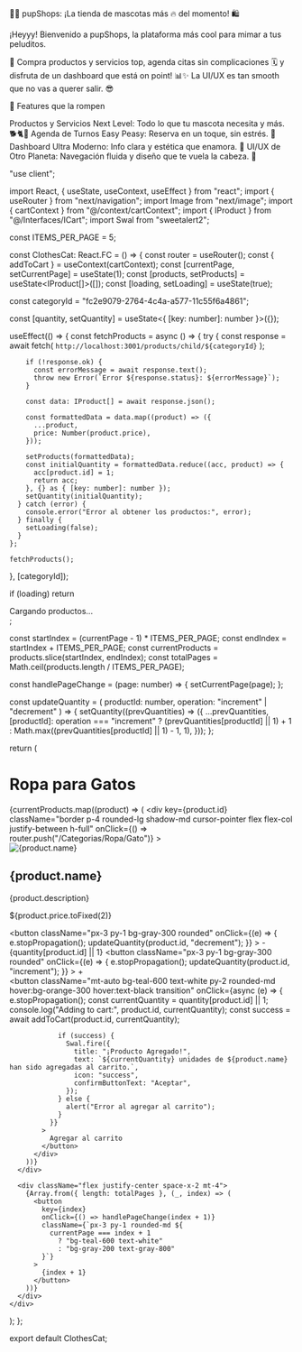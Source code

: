 🐶✨ pupShops: ¡La tienda de mascotas más 🔥 del momento! 🛍️

¡Heyyy! Bienvenido a pupShops, la plataforma más cool para mimar a tus peluditos. 

🐾 Compra productos y servicios top, agenda citas sin complicaciones 
🗓️ y disfruta de un dashboard que está on point!
📊✨ La UI/UX es tan smooth que no vas a querer salir. 😎

🌟 Features que la rompen

Productos y Servicios Next Level: Todo lo que tu mascota necesita y más. 🐕🐈🎁
Agenda de Turnos Easy Peasy: Reserva en un toque, sin estrés. 🙌
Dashboard Ultra Moderno: Info clara y estética que enamora. 💖
UI/UX de Otro Planeta: Navegación fluida y diseño que te vuela la cabeza. 🤯


"use client";

import React, { useState, useContext, useEffect } from "react";
import { useRouter } from "next/navigation";
import Image from "next/image";
import { cartContext } from "@/context/cartContext";
import { IProduct } from "@/Interfaces/ICart";
import Swal from "sweetalert2";

const ITEMS_PER_PAGE = 5;

const ClothesCat: React.FC = () => {
  const router = useRouter();
  const { addToCart } = useContext(cartContext);
  const [currentPage, setCurrentPage] = useState(1);
  const [products, setProducts] = useState<IProduct[]>([]);
  const [loading, setLoading] = useState(true);

  const categoryId = "fc2e9079-2764-4c4a-a577-11c55f6a4861";

  const [quantity, setQuantity] = useState<{ [key: number]: number }>({});

  useEffect(() => {
    const fetchProducts = async () => {
      try {
        const response = await fetch(
          `http://localhost:3001/products/child/${categoryId}`
        );

        if (!response.ok) {
          const errorMessage = await response.text();
          throw new Error(`Error ${response.status}: ${errorMessage}`);
        }

        const data: IProduct[] = await response.json();

        const formattedData = data.map((product) => ({
          ...product,
          price: Number(product.price),
        }));

        setProducts(formattedData);
        const initialQuantity = formattedData.reduce((acc, product) => {
          acc[product.id] = 1;
          return acc;
        }, {} as { [key: number]: number });
        setQuantity(initialQuantity);
      } catch (error) {
        console.error("Error al obtener los productos:", error);
      } finally {
        setLoading(false);
      }
    };

    fetchProducts();
  }, [categoryId]);

  if (loading) return <div>Cargando productos...</div>;

  const startIndex = (currentPage - 1) * ITEMS_PER_PAGE;
  const endIndex = startIndex + ITEMS_PER_PAGE;
  const currentProducts = products.slice(startIndex, endIndex);
  const totalPages = Math.ceil(products.length / ITEMS_PER_PAGE);

  const handlePageChange = (page: number) => {
    setCurrentPage(page);
  };

  const updateQuantity = (
    productId: number,
    operation: "increment" | "decrement"
  ) => {
    setQuantity((prevQuantities) => ({
      ...prevQuantities,
      [productId]:
        operation === "increment"
          ? (prevQuantities[productId] || 1) + 1
          : Math.max((prevQuantities[productId] || 1) - 1, 1),
    }));
  };

  return (
    <div className="container mx-auto p-4 bg-slate-50">
      <h1 className="text-2xl text-center font-bold mb-4">Ropa para Gatos</h1>
      <div className="grid grid-cols-1 sm:grid-cols-2 md:grid-cols-3 gap-4">
        {currentProducts.map((product) => (
          <div
            key={product.id}
            className="border p-4 rounded-lg shadow-md cursor-pointer flex flex-col justify-between h-full"
            onClick={() => router.push("/Categorias/Ropa/Gato")}
          >
            <div className="flex flex-col items-center">
              <Image
                src={product.imgUrl}
                alt={product.name}
                width={300}
                height={300}
                className="object-contain rounded-md w-full h-60 mb-4"
              />
              <h2 className="text-lg font-semibold mb-2">{product.name}</h2>
              <p className="text-gray-700 mb-2">{product.description}</p>
              <p className="text-green-600 font-bold mb-2">
                ${product.price.toFixed(2)}
              </p>
              <div className="flex items-center space-x-4 mb-4">
                <button
                  className="px-3 py-1 bg-gray-300 rounded"
                  onClick={(e) => {
                    e.stopPropagation();
                    updateQuantity(product.id, "decrement");
                  }}
                >
                  -
                </button>
                <span>{quantity[product.id] || 1}</span>
                <button
                  className="px-3 py-1 bg-gray-300 rounded"
                  onClick={(e) => {
                    e.stopPropagation();
                    updateQuantity(product.id, "increment");
                  }}
                >
                  +
                </button>
              </div>
            </div>
            <button
              className="mt-auto bg-teal-600 text-white py-2 rounded-md hover:bg-orange-300 hover:text-black transition"
              onClick={async (e) => {
                e.stopPropagation();
                const currentQuantity = quantity[product.id] || 1;
                console.log("Adding to cart:", product.id, currentQuantity);
                const success = await addToCart(product.id, currentQuantity);

                if (success) {
                  Swal.fire({
                    title: "¡Producto Agregado!",
                    text: `${currentQuantity} unidades de ${product.name} han sido agregadas al carrito.`,
                    icon: "success",
                    confirmButtonText: "Aceptar",
                  });
                } else {
                  alert("Error al agregar al carrito");
                }
              }}
            >
              Agregar al carrito
            </button>
          </div>
        ))}
      </div>

      <div className="flex justify-center space-x-2 mt-4">
        {Array.from({ length: totalPages }, (_, index) => (
          <button
            key={index}
            onClick={() => handlePageChange(index + 1)}
            className={`px-3 py-1 rounded-md ${
              currentPage === index + 1
                ? "bg-teal-600 text-white"
                : "bg-gray-200 text-gray-800"
            }`}
          >
            {index + 1}
          </button>
        ))}
      </div>
    </div>
  );
};

export default ClothesCat;
